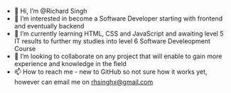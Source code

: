 - 👋 Hi, I’m @Richard Singh
- 👀 I’m interested in become a Software Developer starting with frontend and eventually backend
- 🌱 I’m currently learning HTML, CSS and JavaScript and awaiting level 5 IT results to further my  studies into level 6 Software Develeopment Course
- 💞️ I’m looking to collaborate on any project that will enable to gain more experience and knowledge in the field
- 📫 How to reach me - new to GitHub so not sure how it works yet, however can email me on rhsinghx@gmail.com

<!---
K-Dawg69/K-Dawg69 is a ✨ special ✨ repository because its `README.md` (this file) appears on your GitHub profile.
You can click the Preview link to take a look at your changes.
--->

